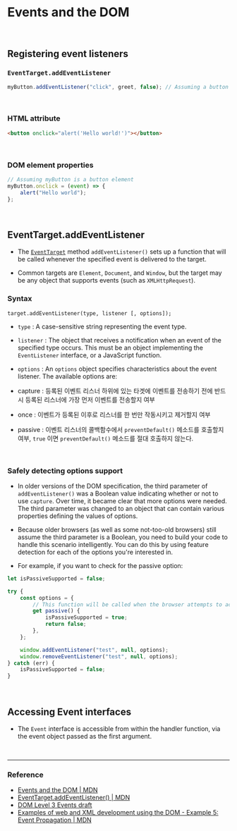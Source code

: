 # Events and the DOM

<br>

## Registering event listeners

### `EventTarget.addEventListener`

```javascript
myButton.addEventListener("click", greet, false); // Assuming a button element
```

<br>

### HTML attribute

```html
<button onclick="alert('Hello world!')"></button>
```

<br>

### DOM element properties

```javascript
// Assuming myButton is a button element
myButton.onclick = (event) => {
	alert("Hello world");
};
```

<br>

## EventTarget.addEventListener

- The [`EventTarget`](https://developer.mozilla.org/en-US/docs/Web/API/EventTarget) method `addEventListener()` sets up a function that will be called whenever the specified event is delivered to the target.

- Common targets are `Element`, `Document`, and `Window`, but the target may be any object that supports events (such as `XMLHttpRequest`).

### Syntax

```
target.addEventListener(type, listener [, options]);
```

- `type` : A case-sensitive string representing the event type.
- `listener` : The object that receives a notification when an event of the specified type occurs. This must be an object implementing the `EventListener` interface, or a JavaScript function.
- `options` : An `options` object specifies characteristics about the event listener. The available options are:

- capture : 등록된 이벤트 리스너 하위에 있는 타겟에 이벤트를 전송하기 전에 반드시 등록된 리스너에 가장 먼저 이벤트를 전송할지 여부
- once : 이벤트가 등록된 이후로 리스너를 한 번만 작동시키고 제거할지 여부
- passive : 이벤트 리스너의 콜백함수에서 `preventDefault()` 메소드를 호출할지 여부, `true` 이면 `preventDefault()` 메소드를 절대 호출하지 않는다.

<br>

### Safely detecting options support

- In older versions of the DOM specification, the third parameter of `addEventListener()` was a Boolean value indicating whether or not to use `capture`. Over time, it became clear that more options were needed. The third parameter was changed to an object that can contain various properties defining the values of options.

- Because older browsers (as well as some not-too-old browsers) still assume the third parameter is a Boolean, you need to build your code to handle this scenario intelligently. You can do this by using feature detection for each of the options you're interested in.

- For example, if you want to check for the passive option:

```javascript
let isPassiveSupported = false;

try {
	const options = {
		// This function will be called when the browser attempts to access the passive property.
		get passive() {
			isPassiveSupported = true;
			return false;
		},
	};

	window.addEventListener("test", null, options);
	window.removeEventListener("test", null, options);
} catch (err) {
	isPassiveSupported = false;
}
```

<br>

## Accessing Event interfaces

- The `Event` interface is accessible from within the handler function, via the event object passed as the first argument.

<br>

---

### Reference

- [Events and the DOM | MDN](https://developer.mozilla.org/en-US/docs/Web/API/Document_Object_Model/Events)
- [EventTarget.addEventListener() | MDN](https://developer.mozilla.org/en-US/docs/Web/API/EventTarget/addEventListener)
- [DOM Level 3 Events draft](https://www.w3.org/TR/DOM-Level-3-Events/#dom-event-architecture)
- [Examples of web and XML development using the DOM - Example 5: Event Propagation | MDN](https://developer.mozilla.org/en-US/docs/Web/API/Document_Object_Model/Examples#Example_5:_Event_Propagation)
